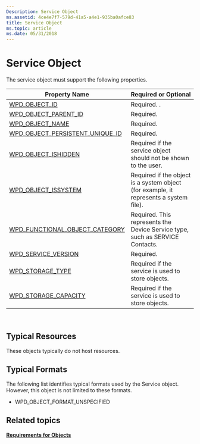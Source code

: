 ```yaml
---
Description: Service Object
ms.assetid: 4ce4e7f7-579d-41a5-a4e1-935ba0afce83
title: Service Object
ms.topic: article
ms.date: 05/31/2018
---
```


# Service Object

The service object must support the following properties.



| Property Name                                                                                                                      | Required or Optional                                                                  |
|------------------------------------------------------------------------------------------------------------------------------------|---------------------------------------------------------------------------------------|
| [WPD\_OBJECT\_ID](https://docs.microsoft.com/previous-versions/windows/hardware/drivers/ff597893(v=vs.85))                                                         | Required. .                                                                           |
| [WPD\_OBJECT\_PARENT\_ID](https://docs.microsoft.com/previous-versions/windows/hardware/drivers/ff597893(v=vs.85))                                   | Required.                                                                             |
| [WPD\_OBJECT\_NAME](https://docs.microsoft.com/previous-versions/windows/hardware/drivers/ff597893(v=vs.85))                                                   | Required.                                                                             |
| [WPD\_OBJECT\_PERSISTENT\_UNIQUE\_ID](https://docs.microsoft.com/previous-versions/windows/hardware/drivers/ff597893(v=vs.85)) | Required.                                                                             |
| [WPD\_OBJECT\_ISHIDDEN](https://docs.microsoft.com/previous-versions/windows/hardware/drivers/ff597893(v=vs.85))                                       | Required if the service object should not be shown to the user.                       |
| [WPD\_OBJECT\_ISSYSTEM](https://docs.microsoft.com/previous-versions/windows/hardware/drivers/ff597893(v=vs.85))                                       | Required if the object is a system object (for example, it represents a system file). |
| [WPD\_FUNCTIONAL\_OBJECT\_CATEGORY](https://docs.microsoft.com/previous-versions/windows/hardware/drivers/ff597893(v=vs.85))     | Required. This represents the Device Service type, such as SERVICE Contacts.          |
| [WPD\_SERVICE\_VERSION](https://docs.microsoft.com/previous-versions/windows/hardware/drivers/ff597893(v=vs.85))                                       | Required.                                                                             |
| [WPD\_STORAGE\_TYPE](https://docs.microsoft.com/previous-versions/windows/hardware/drivers/ff597893(v=vs.85))                                                | Required if the service is used to store objects.                                     |
| [WPD\_STORAGE\_CAPACITY](https://docs.microsoft.com/previous-versions/windows/hardware/drivers/ff597865(v=vs.85))                                    | Required if the service is used to store objects.                                     |



 

## Typical Resources

These objects typically do not host resources.

## Typical Formats

The following list identifies typical formats used by the Service object. However, this object is not limited to these formats.

-   WPD\_OBJECT\_FORMAT\_UNSPECIFIED

## Related topics

<dl> <dt>

[**Requirements for Objects**](requirements-for-objects.md)
</dt> </dl>

 

 



